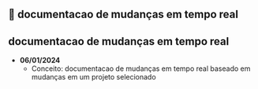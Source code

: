 
## 📖 documentacao de mudanças em tempo real
## **documentacao de mudanças em tempo real** 
- **06/01/2024**  
  - Conceito: documentacao de mudanças em tempo real baseado em mudanças em um projeto selecionado